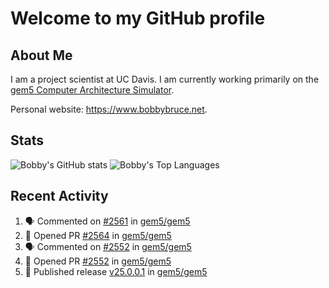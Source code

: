 # Welcome to my GitHub profile

## About Me

I am a project scientist at UC Davis. I am currently working primarily on the [gem5 Computer Architecture Simulator](https://github.com/gem5).

Personal website: <https://www.bobbybruce.net>.

## Stats

![Bobby's GitHub stats](https://github-readme-stats.vercel.app/api?username=bobbyrbruce&show_icons=true&theme=responsive&include_all_commits=true&count_private=true&show=reviews&disable_animations=true)
![Bobby's Top Languages ](https://github-readme-stats.vercel.app/api/top-langs/?username=bobbyrbruce&layout=compact&theme=responsive&count_private=true&langs_count=10&disable_animations=true)

## Recent Activity

<!--START_SECTION:activity-->
1. 🗣 Commented on [#2561](https://github.com/gem5/gem5/pull/2561#issuecomment-3246802333) in [gem5/gem5](https://github.com/gem5/gem5)
2. 💪 Opened PR [#2564](https://github.com/gem5/gem5/pull/2564) in [gem5/gem5](https://github.com/gem5/gem5)
3. 🗣 Commented on [#2552](https://github.com/gem5/gem5/pull/2552#issuecomment-3221397905) in [gem5/gem5](https://github.com/gem5/gem5)
4. 💪 Opened PR [#2552](https://github.com/gem5/gem5/pull/2552) in [gem5/gem5](https://github.com/gem5/gem5)
5. 🚀 Published release [v25.0.0.1](https://github.com/gem5/gem5/releases/tag/v25.0.0.1) in [gem5/gem5](https://github.com/gem5/gem5)
<!--END_SECTION:activity-->
